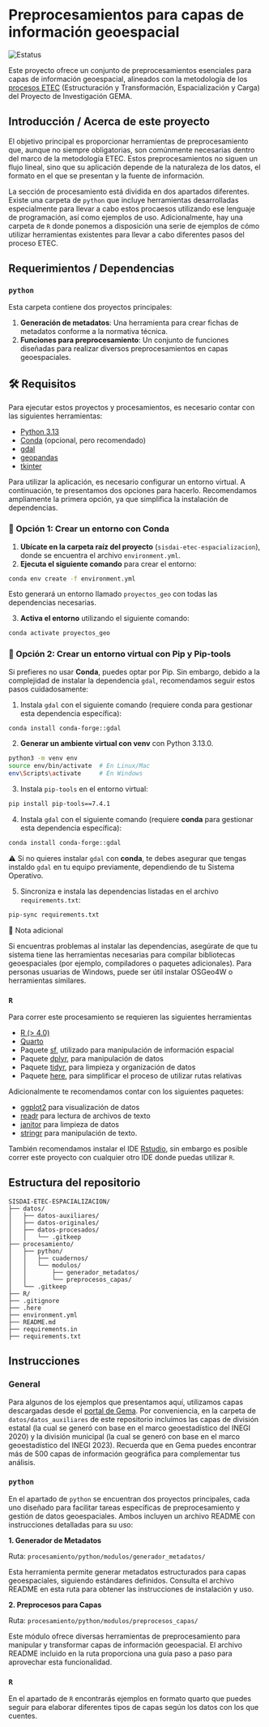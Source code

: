 # Preprocesamientos para capas de información geoespacial

![Estatus](https://img.shields.io/badge/Estatus-desarrollo-yellow)

Este proyecto ofrece un conjunto de preprocesamientos esenciales para capas de información geoespacial, alineados con la metodología de los [procesos ETEC](https://cdn.conahcyt.mx/gema/documentos/Proceso_ETEC-Desglosado_V2.pdf) (Estructuración y Transformación, Espacialización y Carga) del Proyecto de Investigación GEMA.

## Introducción / Acerca de este proyecto

El objetivo principal es proporcionar herramientas de preprocesamiento que, aunque no siempre obligatorias, son comúnmente necesarias dentro del marco de la metodología ETEC. Estos preprocesamientos no siguen un flujo lineal, sino que su aplicación depende de la naturaleza de los datos, el formato en el que se presentan y la fuente de información.  

La sección de procesamiento está dividida en dos apartados diferentes. Existe una carpeta de `python` que incluye herramientas desarrolladas especialmente para llevar a cabo estos procaesos utilizando ese lenguaje de programación, así como ejemplos de uso. Adicionalmente, hay una carpeta de `R` donde ponemos a disposición una serie de ejemplos de cómo utilizar herramientas existentes para llevar a cabo diferentes pasos del proceso ETEC.   


## Requerimientos / Dependencias

### `python`

Esta carpeta contiene dos proyectos principales:

1. **Generación de metadatos**: Una herramienta para crear fichas de metadatos conforme a la normativa técnica.
2. **Funciones para preprocesamiento**: Un conjunto de funciones diseñadas para realizar diversos preprocesamientos en capas geoespaciales.

## 🛠️ Requisitos

Para ejecutar estos proyectos y procesamientos, es necesario contar con las siguientes herramientas:

* [Python 3.13](https://www.python.org/downloads/)
* [Conda](https://docs.conda.io/projects/conda/en/latest/user-guide/install/index.html) (opcional, pero recomendado)
* [gdal](https://gdal.org/download.html)
* [geopandas](https://geopandas.org/install.html)
* [tkinter](https://docs.python.org/3/library/tkinter.html)

Para utilizar la aplicación, es necesario configurar un entorno virtual. A continuación, te presentamos dos opciones para hacerlo. Recomendamos ampliamente la primera opción, ya que simplifica la instalación de dependencias.

### 🚀 Opción 1: Crear un entorno con **Conda**

1. **Ubícate en la carpeta raíz del proyecto** (`sisdai-etec-espacializacion`), donde se encuentra el archivo `environment.yml`.
2. **Ejecuta el siguiente comando** para crear el entorno:

```bash
conda env create -f environment.yml
```

Esto generará un entorno llamado `proyectos_geo` con todas las dependencias necesarias.

 3. **Activa el entorno** utilizando el siguiente comando:

```bash
conda activate proyectos_geo
```

### 🚀 Opción 2: Crear un entorno virtual con Pip y Pip-tools

Si prefieres no usar **Conda**, puedes optar por Pip. Sin embargo, debido a la complejidad de instalar la dependencia `gdal`, recomendamos seguir estos pasos cuidadosamente:

 1. Instala `gdal` con el siguiente comando (requiere conda para gestionar esta dependencia específica):

```bash
conda install conda-forge::gdal
```

 2. **Generar un ambiente virtual con venv** con Python 3.13.0.

```bash
python3 -m venv env
source env/bin/activate  # En Linux/Mac
env\Scripts\activate     # En Windows
```
3. Instala `pip-tools` en el entorno virtual:

```bash
pip install pip-tools==7.4.1
```

4. Instala `gdal` con el siguiente comando (requiere **conda** para gestionar esta dependencia específica):

```bash
conda install conda-forge::gdal
```

⚠️ Si no quieres instalar `gdal` con **conda**, te debes asegurar que tengas instaldo `gdal` en tu equipo previamente, dependiendo de tu Sistema Operativo.

5. Sincroniza e instala las dependencias listadas en el archivo `requirements.txt`:

```bash
pip-sync requirements.txt
```


🔎 Nota adicional

Si encuentras problemas al instalar las dependencias, asegúrate de que tu sistema tiene las herramientas necesarias para compilar bibliotecas geoespaciales (por ejemplo, compiladores o paquetes adicionales). Para personas usuarias de Windows, puede ser útil instalar OSGeo4W o herramientas similares.

### `R`

Para correr este procesamiento se requieren las siguientes herramientas
- [R (> 4.0)](https://www.r-project.org/)
- [Quarto](https://quarto.org/) 
- Paquete [sf](https://r-spatial.github.io/sf/), utilizado para manipulación de información espacial
- Paquete [dplyr](https://dplyr.tidyverse.org/), para manipulación de datos
- Paquete [tidyr](https://tidyr.tidyverse.org/), para limpieza y organización de datos  
- Paquete [here](https://here.r-lib.org/), para simplificar el proceso de utilizar rutas relativas

Adicionalmente te recomendamos contar con los siguientes paquetes:
- [ggplot2](https://ggplot2.tidyverse.org/) para visualización de datos
- [readr](https://readr.tidyverse.org/) para lectura de archivos de texto
- [janitor](https://cran.r-project.org/web/packages/janitor/vignettes/janitor.html) para limpieza de datos 
- [stringr](https://stringr.tidyverse.org/) para manipulación de texto.

También recomendamos instalar el IDE [Rstudio](https://www.rstudio.com/categories/rstudio-ide/), sin embargo es posible correr este proyecto con cualquier otro IDE donde puedas utilizar `R`.  

## Estructura del repositorio
```
SISDAI-ETEC-ESPACIALIZACION/
├── datos/
│   ├── datos-auxiliares/
│   ├── datos-originales/
│   ├── datos-procesados/
│   │   └── .gitkeep
├── procesamiento/
│   ├── python/
│   │   ├── cuadernos/
│   │   └── modulos/
│   │       ├── generador_metadatos/
│   │       └── preprocesos_capas/
│   └── .gitkeep
├── R/
├── .gitignore
├── .here
├── environment.yml
├── README.md
├── requirements.in
├── requirements.txt
```

## Instrucciones

### General
Para algunos de los ejemplos que presentamos aquí, utilizamos capas descargadas desde el [portal de Gema](gema.conahcyt.mx). Por conveniencia, en la carpeta de `datos/datos_auxiliares` de este repositorio incluimos las capas de división estatal (la cual se generó con base en el marco geoestadístico del INEGI 2020) y la división municipal (la cual se generó con base en el marco geoestadístico del INEGI 2023). Recuerda que en Gema puedes encontrar más de 500 capas de información geográfica para complementar tus análisis.

### `python`

En el apartado de ``python`` se encuentran dos proyectos principales, cada uno diseñado para facilitar tareas específicas de preprocesamiento y gestión de datos geoespaciales. Ambos incluyen un archivo README con instrucciones detalladas para su uso:

**1. Generador de Metadatos**

Ruta: ``procesamiento/python/modulos/generador_metadatos/``

Esta herramienta permite generar metadatos estructurados para capas geoespaciales, siguiendo estándares definidos. Consulta el archivo README en esta ruta para obtener las instrucciones de instalación y uso.

**2. Preprocesos para Capas**

Ruta: ``procesamiento/python/modulos/preprocesos_capas/``

Este módulo ofrece diversas herramientas de preprocesamiento para manipular y transformar capas de información geoespacial. El archivo README incluido en la ruta proporciona una guía paso a paso para aprovechar esta funcionalidad.

### `R`
En el apartado de `R` encontrarás ejemplos en formato quarto que puedes seguir para elaborar diferentes tipos de capas según los datos con los que cuentes.